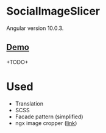 # SocialImageSlicer

Angular version 10.0.3.

## <a href="https://nokol.net/cropi"> Demo </a>


+TODO+


# Used

- Translation 
- SCSS
- Facade pattern (simplified)
- ngx image cropper (<a href="https://github.com/Mawi137/ngx-image-cropper">link</a>)